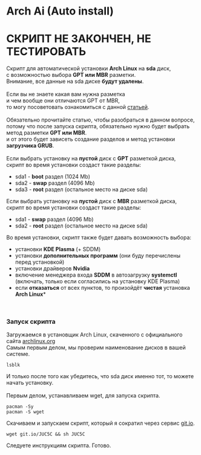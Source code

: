 # Arch Ai (Auto install)
# СКРИПТ НЕ ЗАКОНЧЕН, НЕ ТЕСТИРОВАТЬ

Скрипт для автоматической установки **Arch Linux** на **sda** диск,<br/>
с возможностью выбора **GPT или MBR** разметки.<br/>
Внимание, все данные на sda диске **будут удалены**.<br/>
<br/>
Если вы не знаете какая вам нужна разметка<br/>
и чем вообще они отличаются GPT от MBR,<br/>
то могу посоветовать ознакомиться с данной [статьей](https://losst.ru/chem-otlichaetsya-mbr-ot-gpt "Losst.ru Чем отличается GPT от MBR").<br/>
<br/>
Обязательно прочитайте статью, чтобы разобраться в данном вопросе,<br/>
потому что после запуска скрипта, обязательно нужно будет выбрать метод разметки **GPT или MBR**.<br/>
и от этого будет зависеть создание разделов и метод установки **загрузчика GRUB**.<br/>
<br/>
Если выбрать установку на **пустой** диск с **GPT** разметкой диска,<br/>
скрипт во время установки создаст такие разделы:<br/>
- sda1 - **boot** раздел (1024 Mb)<br/>
- sda2 - **swap** раздел  (4096 Mb)<br/>
- sda3 - **root** раздел (остальное место на диске sda)<br/>

Если выбрать установку на **пустой** диск с **MBR** разметкой диска,<br/>
скрипт во время установки создаст такие разделы:<br/>
- sda1 - **swap** раздел  (4096 Mb)<br/>
- sda2 - **root** раздел (остальное место на диске sda)<br/>

Во время установки, скрипт также будет давать возможность выбора:<br/>
- установки **KDE Plasma** (+ SDDM)<br/>
- установки **дополнительных программ** (они буду перечислены перед установкой)<br/>
- установки драйверов **Nvidia**<br/>
- включение менеджера входа **SDDM** в автозагрузку **systemctl**<br/>
(включать, только если согласились на установку KDE Plasma)<br/>
- если **отказаться** от всех пунктов, то произойдёт **чистая** установка **Arch Linux***<br/>
<br/>

### Запуск скрипта <br/>

Загружаемся в установщик Arch Linux, скаченного с официального сайта [archlinux.org](https://www.archlinux.org/download/) <br/>
Самым первым делом, мы проверим наименование дисков в вашей системе.<br/>

    lsblk

И только после того как убедитесь, что sda диск именно тот, то можете начать установку.<br/>
<br/>
Первым делом, устанавливаем wget, для запуска скрипта.<br/>

    pacman -Sy
    pacman -S wget

Скачиваем и запускаем скрипт, который я сократил через сервис [git.io](http://git.io "git.io").<br/>

    wget git.io/JUC5C && sh JUC5C

Следуете инструкциям скрипта. Готово.

